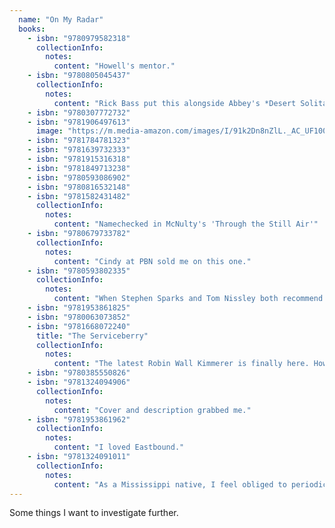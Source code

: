 ```yaml
---
  name: "On My Radar"
  books: 
    - isbn: "9780979582318"
      collectionInfo:
        notes: 
          content: "Howell's mentor."
    - isbn: "9780805045437"
      collectionInfo:
        notes: 
          content: "Rick Bass put this alongside Abbey's *Desert Solitaire** and Williams' *Refuge*, and I've looked at it probably 50 times at the store. "
    - isbn: "9780307772732"
    - isbn: "9781906497613"
      image: "https://m.media-amazon.com/images/I/91k2Dn8nZlL._AC_UF1000,1000_QL80_.jpg"
    - isbn: "9781784781323"
    - isbn: "9781639732333"
    - isbn: "9781915316318"
    - isbn: "9781849713238"
    - isbn: "9780593086902"
    - isbn: "9780816532148"
    - isbn: "9781582431482"
      collectionInfo:
        notes: 
          content: "Namechecked in McNulty's 'Through the Still Air'"
    - isbn: "9780679733782"
      collectionInfo:
        notes: 
          content: "Cindy at PBN sold me on this one."
    - isbn: "9780593802335"
      collectionInfo:
        notes: 
          content: "When Stephen Sparks and Tom Nissley both recommend it, well I'm afraid I have to."
    - isbn: "9781953861825"
    - isbn: "9780063073852"
    - isbn: "9781668072240"
      title: "The Serviceberry"
      collectionInfo:
        notes: 
          content: "The latest Robin Wall Kimmerer is finally here. How will she follow up the triumph of Braiding Sweetgrass?"
    - isbn: "9780385550826"
    - isbn: "9781324094906"
      collectionInfo:
        notes: 
          content: "Cover and description grabbed me."
    - isbn: "9781953861962"
      collectionInfo: 
        notes: 
          content: "I loved Eastbound."
    - isbn: "9781324091011"
      collectionInfo:
        notes:
          content: "As a Mississippi native, I feel obliged to periodically reckon with the towering figure of Faullkner."
---
```


Some things I want to investigate further.
